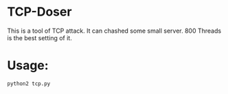 # TCP-Doser
This is a tool of TCP attack. It can chashed some small server. 800 Threads is the best setting of it.
# Usage:

    python2 tcp.py
